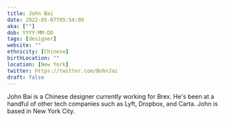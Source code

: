 ```yaml
---
title: John Bai
date: 2022-05-07T05:54:09
aka: [""]
dob: YYYY-MM-DD
tags: [designer]
website: ""
ethnicity: [Chinese]
birthLocation: ""
location: [New York]
twitter: https://twitter.com/BohnJai
draft: false
---
```


John Bai is a Chinese designer currently working for Brex. He's been at a handful of other tech companies such as Lyft, Dropbox, and Carta. John is based in New York City.